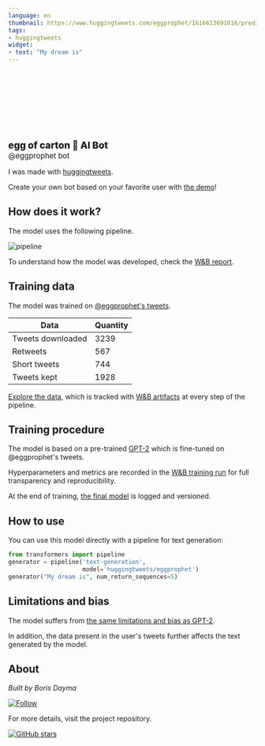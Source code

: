 ```yaml
---
language: en
thumbnail: https://www.huggingtweets.com/eggprophet/1616613691016/predictions.png
tags:
- huggingtweets
widget:
- text: "My dream is"
---
```


<div>
<div style="width: 132px; height:132px; border-radius: 50%; background-size: cover; background-image: url('https://pbs.twimg.com/profile_images/1373704622196527108/MBVtWtQp_400x400.jpg')">
</div>
<div style="margin-top: 8px; font-size: 19px; font-weight: 800">egg of carton 🤖 AI Bot </div>
<div style="font-size: 15px">@eggprophet bot</div>
</div>

I was made with [huggingtweets](https://github.com/borisdayma/huggingtweets).

Create your own bot based on your favorite user with [the demo](https://colab.research.google.com/github/borisdayma/huggingtweets/blob/master/huggingtweets-demo.ipynb)!

## How does it work?

The model uses the following pipeline.

![pipeline](https://github.com/borisdayma/huggingtweets/blob/master/img/pipeline.png?raw=true)

To understand how the model was developed, check the [W&B report](https://app.wandb.ai/wandb/huggingtweets/reports/HuggingTweets-Train-a-model-to-generate-tweets--VmlldzoxMTY5MjI).

## Training data

The model was trained on [@eggprophet's tweets](https://twitter.com/eggprophet).

| Data | Quantity |
| --- | --- |
| Tweets downloaded | 3239 |
| Retweets | 567 |
| Short tweets | 744 |
| Tweets kept | 1928 |

[Explore the data](https://wandb.ai/wandb/huggingtweets/runs/3mzoiyit/artifacts), which is tracked with [W&B artifacts](https://docs.wandb.com/artifacts) at every step of the pipeline.

## Training procedure

The model is based on a pre-trained [GPT-2](https://huggingface.co/gpt2) which is fine-tuned on @eggprophet's tweets.

Hyperparameters and metrics are recorded in the [W&B training run](https://wandb.ai/wandb/huggingtweets/runs/11pgnwdu) for full transparency and reproducibility.

At the end of training, [the final model](https://wandb.ai/wandb/huggingtweets/runs/11pgnwdu/artifacts) is logged and versioned.

## How to use

You can use this model directly with a pipeline for text generation:

```python
from transformers import pipeline
generator = pipeline('text-generation',
                     model='huggingtweets/eggprophet')
generator("My dream is", num_return_sequences=5)
```

## Limitations and bias

The model suffers from [the same limitations and bias as GPT-2](https://huggingface.co/gpt2#limitations-and-bias).

In addition, the data present in the user's tweets further affects the text generated by the model.

## About

*Built by Boris Dayma*

[![Follow](https://img.shields.io/twitter/follow/borisdayma?style=social)](https://twitter.com/intent/follow?screen_name=borisdayma)

For more details, visit the project repository.

[![GitHub stars](https://img.shields.io/github/stars/borisdayma/huggingtweets?style=social)](https://github.com/borisdayma/huggingtweets)

